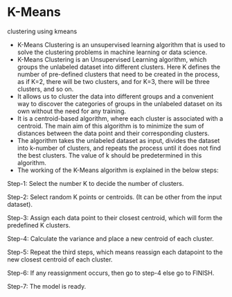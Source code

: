 # K-Means
clustering using kmeans

* K-Means Clustering is an unsupervised learning algorithm that is used to solve the clustering problems in machine learning or data science.
* K-Means Clustering is an Unsupervised Learning algorithm, which groups the unlabeled dataset into different clusters. Here K defines the number of pre-defined clusters   that need to be created in the process, as if K=2, there will be two clusters, and for K=3, there will be three clusters, and so on.
* It allows us to cluster the data into different groups and a convenient way to discover the categories of groups in the unlabeled dataset on its own without the need     for any training.
* It is a centroid-based algorithm, where each cluster is associated with a centroid. The main aim of this algorithm is to minimize the sum of distances between the data   point and their corresponding clusters.
* The algorithm takes the unlabeled dataset as input, divides the dataset into k-number of clusters, and repeats the process until it does not find the best clusters.     The value of k should be predetermined in this algorithm.
* The working of the K-Means algorithm is explained in the below steps:

Step-1: Select the number K to decide the number of clusters.

Step-2: Select random K points or centroids. (It can be other from the input dataset).

Step-3: Assign each data point to their closest centroid, which will form the predefined K clusters.

Step-4: Calculate the variance and place a new centroid of each cluster.

Step-5: Repeat the third steps, which means reassign each datapoint to the new closest centroid of each cluster.

Step-6: If any reassignment occurs, then go to step-4 else go to FINISH.

Step-7: The model is ready.
